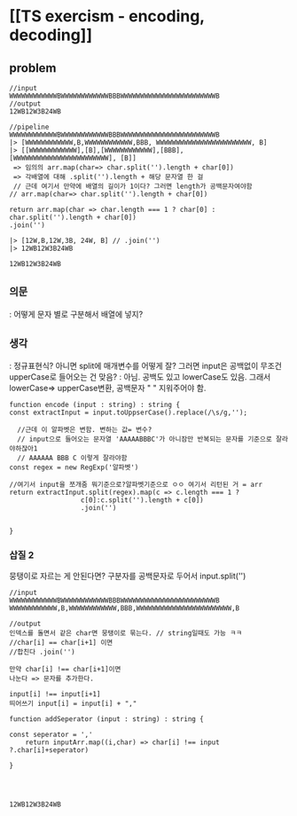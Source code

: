 # [[TS exercism - encoding, decoding]]
## problem
```TS
//input
WWWWWWWWWWWWBWWWWWWWWWWWWBBBWWWWWWWWWWWWWWWWWWWWWWWWB
//output
12WB12W3B24WB
```

```TS
//pipeline
WWWWWWWWWWWWBWWWWWWWWWWWWBBBWWWWWWWWWWWWWWWWWWWWWWWWB
|> [WWWWWWWWWWWW,B,WWWWWWWWWWWW,BBB, WWWWWWWWWWWWWWWWWWWWWWWW, B]
|> [[WWWWWWWWWWWW],[B],[WWWWWWWWWWWW],[BBB], [WWWWWWWWWWWWWWWWWWWWWWWW], [B]]
 => 임의의 arr.map(char=> char.split('').length + char[0])
 => 각배열에 대해 .split('').length + 해당 문자열 한 걸
 // 근데 여기서 만약에 배열의 길이가 1이다? 그러면 length가 공백문자여야함
// arr.map(char=> char.split('').length + char[0])

return arr.map(char => char.length === 1 ? char[0] : char.split('').length + char[0])
.join('')

|> [12W,B,12W,3B, 24W, B] // .join('')
|> 12WB12W3B24WB

12WB12W3B24WB
```

## `의문`
: 어떻게 문자 별로 구분해서 배열에 넣지?
## `생각`
: 정규표현식? 아니면 split에 매개변수를 어떻게 잘?
그러면 input은 공백없이 무조건 upperCase로 들어오는 건 맞음?
: 아님. 공백도 있고 lowerCase도 있음. 그래서 lowerCase=> upperCase변환, 공백문자 " " 지워주어야 함.

```TS
function encode (input : string) : string {
const extractInput = input.toUppserCase().replace(/\s/g,'');  

  //근데 이 알파벳은 변함. 변하는 값= 변수?
  // input으로 들어오는 문자열 'AAAAABBBC'가 아니잠만 반복되는 문자를 기준으로 잘라야하잖아1
  // AAAAAA BBB C 이렇게 잘라야함
const regex = new RegExp('알파벳')

//여기서 input을 쪼개줌 뭐기준으로?알파벳기준으로 ㅇㅇ 여기서 리턴된 거 = arr
return extractInput.split(regex).map(c => c.length === 1 ?
				  c[0]:c.split('').length + c[0])
				  .join('')


}
```
### 삽질 2
뭉탱이로 자르는 게 안된다면?
구분자를 공백문자로 두어서
input.split('')
```TS
//input
WWWWWWWWWWWWBWWWWWWWWWWWWBBBWWWWWWWWWWWWWWWWWWWWWWWWB
WWWWWWWWWWWW,B,WWWWWWWWWWWW,BBB,WWWWWWWWWWWWWWWWWWWWWWWW,B

//output
인덱스를 돌면서 같은 char면 뭉탱이로 묶는다. // string일때도 가능 ㅋㅋ
//char[i] == char[i+1] 이면
//합친다 .join('')

만약 char[i] !== char[i+1]이면
나눈다 => 문자를 추가한다.

input[i] !== input[i+1]
띄어쓰기 input[i] = input[i] + ","

function addSeperator (input : string) : string {

const seperator = ','
	return inputArr.map((i,char) => char[i] !== input ?.char[i]+seperator)

}




12WB12W3B24WB
```
